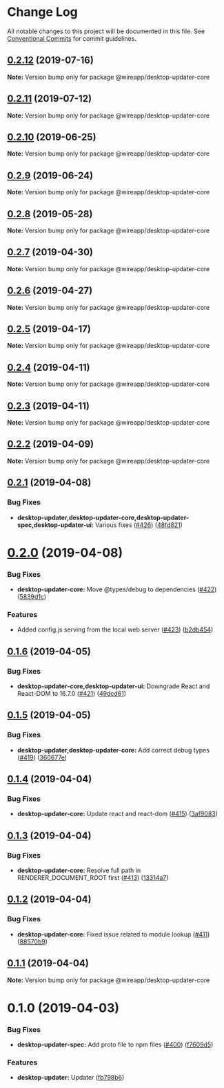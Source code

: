 # Change Log

All notable changes to this project will be documented in this file.
See [Conventional Commits](https://conventionalcommits.org) for commit guidelines.

## [0.2.12](https://github.com/wireapp/wire-desktop-packages/tree/master/packages/desktop-updater-core/compare/@wireapp/desktop-updater-core@0.2.11...@wireapp/desktop-updater-core@0.2.12) (2019-07-16)

**Note:** Version bump only for package @wireapp/desktop-updater-core





## [0.2.11](https://github.com/wireapp/wire-desktop-packages/tree/master/packages/desktop-updater-core/compare/@wireapp/desktop-updater-core@0.2.10...@wireapp/desktop-updater-core@0.2.11) (2019-07-12)

**Note:** Version bump only for package @wireapp/desktop-updater-core





## [0.2.10](https://github.com/wireapp/wire-desktop-packages/tree/master/packages/desktop-updater-core/compare/@wireapp/desktop-updater-core@0.2.9...@wireapp/desktop-updater-core@0.2.10) (2019-06-25)

**Note:** Version bump only for package @wireapp/desktop-updater-core





## [0.2.9](https://github.com/wireapp/wire-desktop-packages/tree/master/packages/desktop-updater-core/compare/@wireapp/desktop-updater-core@0.2.8...@wireapp/desktop-updater-core@0.2.9) (2019-06-24)

**Note:** Version bump only for package @wireapp/desktop-updater-core





## [0.2.8](https://github.com/wireapp/wire-desktop-packages/tree/master/packages/desktop-updater-core/compare/@wireapp/desktop-updater-core@0.2.7...@wireapp/desktop-updater-core@0.2.8) (2019-05-28)

**Note:** Version bump only for package @wireapp/desktop-updater-core





## [0.2.7](https://github.com/wireapp/wire-desktop-packages/tree/master/packages/desktop-updater-core/compare/@wireapp/desktop-updater-core@0.2.6...@wireapp/desktop-updater-core@0.2.7) (2019-04-30)

**Note:** Version bump only for package @wireapp/desktop-updater-core





## [0.2.6](https://github.com/wireapp/wire-desktop-packages/tree/master/packages/desktop-updater-core/compare/@wireapp/desktop-updater-core@0.2.5...@wireapp/desktop-updater-core@0.2.6) (2019-04-27)

**Note:** Version bump only for package @wireapp/desktop-updater-core





## [0.2.5](https://github.com/wireapp/wire-desktop-packages/tree/master/packages/desktop-updater-core/compare/@wireapp/desktop-updater-core@0.2.4...@wireapp/desktop-updater-core@0.2.5) (2019-04-17)

**Note:** Version bump only for package @wireapp/desktop-updater-core





## [0.2.4](https://github.com/wireapp/wire-desktop-packages/tree/master/packages/desktop-updater-core/compare/@wireapp/desktop-updater-core@0.2.3...@wireapp/desktop-updater-core@0.2.4) (2019-04-11)

**Note:** Version bump only for package @wireapp/desktop-updater-core





## [0.2.3](https://github.com/wireapp/wire-desktop-packages/tree/master/packages/desktop-updater-core/compare/@wireapp/desktop-updater-core@0.2.2...@wireapp/desktop-updater-core@0.2.3) (2019-04-11)

**Note:** Version bump only for package @wireapp/desktop-updater-core





## [0.2.2](https://github.com/wireapp/wire-desktop-packages/tree/master/packages/desktop-updater-core/compare/@wireapp/desktop-updater-core@0.2.1...@wireapp/desktop-updater-core@0.2.2) (2019-04-09)

**Note:** Version bump only for package @wireapp/desktop-updater-core





## [0.2.1](https://github.com/wireapp/wire-desktop-packages/tree/master/packages/desktop-updater-core/compare/@wireapp/desktop-updater-core@0.2.0...@wireapp/desktop-updater-core@0.2.1) (2019-04-08)


### Bug Fixes

* **desktop-updater,desktop-updater-core,desktop-updater-spec,desktop-updater-ui:** Various fixes ([#426](https://github.com/wireapp/wire-desktop-packages/tree/master/packages/desktop-updater-core/issues/426)) ([48fd821](https://github.com/wireapp/wire-desktop-packages/tree/master/packages/desktop-updater-core/commit/48fd821))





# [0.2.0](https://github.com/wireapp/wire-desktop-packages/tree/master/packages/desktop-updater-core/compare/@wireapp/desktop-updater-core@0.1.6...@wireapp/desktop-updater-core@0.2.0) (2019-04-08)


### Bug Fixes

* **desktop-updater-core:** Move @types/debug to dependencies ([#422](https://github.com/wireapp/wire-desktop-packages/tree/master/packages/desktop-updater-core/issues/422)) ([5839d1c](https://github.com/wireapp/wire-desktop-packages/tree/master/packages/desktop-updater-core/commit/5839d1c))


### Features

* Added config.js serving from the local web server ([#423](https://github.com/wireapp/wire-desktop-packages/tree/master/packages/desktop-updater-core/issues/423)) ([b2db454](https://github.com/wireapp/wire-desktop-packages/tree/master/packages/desktop-updater-core/commit/b2db454))





## [0.1.6](https://github.com/wireapp/wire-desktop-packages/tree/master/packages/desktop-updater-core/compare/@wireapp/desktop-updater-core@0.1.5...@wireapp/desktop-updater-core@0.1.6) (2019-04-05)


### Bug Fixes

* **desktop-updater-core,desktop-updater-ui:** Downgrade React and React-DOM to 16.7.0 ([#421](https://github.com/wireapp/wire-desktop-packages/tree/master/packages/desktop-updater-core/issues/421)) ([49dcd61](https://github.com/wireapp/wire-desktop-packages/tree/master/packages/desktop-updater-core/commit/49dcd61))





## [0.1.5](https://github.com/wireapp/wire-desktop-packages/tree/master/packages/desktop-updater-core/compare/@wireapp/desktop-updater-core@0.1.4...@wireapp/desktop-updater-core@0.1.5) (2019-04-05)


### Bug Fixes

* **desktop-updater,desktop-updater-core:** Add correct debug types ([#419](https://github.com/wireapp/wire-desktop-packages/tree/master/packages/desktop-updater-core/issues/419)) ([360677e](https://github.com/wireapp/wire-desktop-packages/tree/master/packages/desktop-updater-core/commit/360677e))





## [0.1.4](https://github.com/wireapp/wire-desktop-packages/tree/master/packages/desktop-updater-core/compare/@wireapp/desktop-updater-core@0.1.3...@wireapp/desktop-updater-core@0.1.4) (2019-04-04)


### Bug Fixes

* **desktop-updater-core:** Update react and react-dom ([#415](https://github.com/wireapp/wire-desktop-packages/tree/master/packages/desktop-updater-core/issues/415)) ([3af9083](https://github.com/wireapp/wire-desktop-packages/tree/master/packages/desktop-updater-core/commit/3af9083))





## [0.1.3](https://github.com/wireapp/wire-desktop-packages/tree/master/packages/desktop-updater-core/compare/@wireapp/desktop-updater-core@0.1.2...@wireapp/desktop-updater-core@0.1.3) (2019-04-04)


### Bug Fixes

* **desktop-updater-core:** Resolve full path in RENDERER_DOCUMENT_ROOT first ([#413](https://github.com/wireapp/wire-desktop-packages/tree/master/packages/desktop-updater-core/issues/413)) ([13314a7](https://github.com/wireapp/wire-desktop-packages/tree/master/packages/desktop-updater-core/commit/13314a7))





## [0.1.2](https://github.com/wireapp/wire-desktop-packages/tree/master/packages/desktop-updater-core/compare/@wireapp/desktop-updater-core@0.1.1...@wireapp/desktop-updater-core@0.1.2) (2019-04-04)


### Bug Fixes

* **desktop-updater-core:** Fixed issue related to module lookup ([#411](https://github.com/wireapp/wire-desktop-packages/tree/master/packages/desktop-updater-core/issues/411)) ([88570b9](https://github.com/wireapp/wire-desktop-packages/tree/master/packages/desktop-updater-core/commit/88570b9))





## [0.1.1](https://github.com/wireapp/wire-desktop-packages/tree/master/packages/desktop-updater-core/compare/@wireapp/desktop-updater-core@0.1.0...@wireapp/desktop-updater-core@0.1.1) (2019-04-04)

**Note:** Version bump only for package @wireapp/desktop-updater-core





# 0.1.0 (2019-04-03)


### Bug Fixes

* **desktop-updater-spec:** Add proto file to npm files ([#400](https://github.com/wireapp/wire-desktop-packages/tree/master/packages/desktop-updater-core/issues/400)) ([f7609d5](https://github.com/wireapp/wire-desktop-packages/tree/master/packages/desktop-updater-core/commit/f7609d5))


### Features

* **desktop-updater:** Updater ([fb798b6](https://github.com/wireapp/wire-desktop-packages/tree/master/packages/desktop-updater-core/commit/fb798b6))

